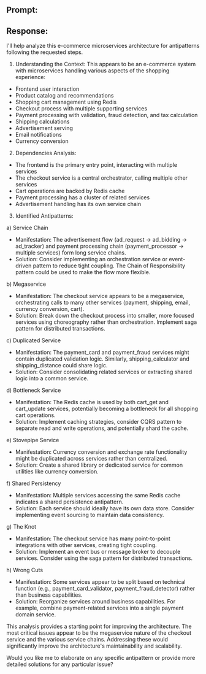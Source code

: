 ## Prompt:


## Response:
I'll help analyze this e-commerce microservices architecture for antipatterns following the requested steps.

1.  Understanding the Context: This appears to be an e-commerce system with microservices handling various aspects of the shopping experience:

*   Frontend user interaction
*   Product catalog and recommendations
*   Shopping cart management using Redis
*   Checkout process with multiple supporting services
*   Payment processing with validation, fraud detection, and tax calculation
*   Shipping calculations
*   Advertisement serving
*   Email notifications
*   Currency conversion

2.  Dependencies Analysis:

*   The frontend is the primary entry point, interacting with multiple services
*   The checkout service is a central orchestrator, calling multiple other services
*   Cart operations are backed by Redis cache
*   Payment processing has a cluster of related services
*   Advertisement handling has its own service chain

3.  Identified Antipatterns:

a) Service Chain

*   Manifestation: The advertisement flow (ad\_request → ad\_bidding → ad\_tracker) and payment processing chain (payment\_processor → multiple services) form long service chains.
*   Solution: Consider implementing an orchestration service or event-driven pattern to reduce tight coupling. The Chain of Responsibility pattern could be used to make the flow more flexible.

b) Megaservice

*   Manifestation: The checkout service appears to be a megaservice, orchestrating calls to many other services (payment, shipping, email, currency conversion, cart).
*   Solution: Break down the checkout process into smaller, more focused services using choreography rather than orchestration. Implement saga pattern for distributed transactions.

c) Duplicated Service

*   Manifestation: The payment\_card and payment\_fraud services might contain duplicated validation logic. Similarly, shipping\_calculator and shipping\_distance could share logic.
*   Solution: Consider consolidating related services or extracting shared logic into a common service.

d) Bottleneck Service

*   Manifestation: The Redis cache is used by both cart\_get and cart\_update services, potentially becoming a bottleneck for all shopping cart operations.
*   Solution: Implement caching strategies, consider CQRS pattern to separate read and write operations, and potentially shard the cache.

e) Stovepipe Service

*   Manifestation: Currency conversion and exchange rate functionality might be duplicated across services rather than centralized.
*   Solution: Create a shared library or dedicated service for common utilities like currency conversion.

f) Shared Persistency

*   Manifestation: Multiple services accessing the same Redis cache indicates a shared persistence antipattern.
*   Solution: Each service should ideally have its own data store. Consider implementing event sourcing to maintain data consistency.

g) The Knot

*   Manifestation: The checkout service has many point-to-point integrations with other services, creating tight coupling.
*   Solution: Implement an event bus or message broker to decouple services. Consider using the saga pattern for distributed transactions.

h) Wrong Cuts

*   Manifestation: Some services appear to be split based on technical function (e.g., payment\_card\_validator, payment\_fraud\_detector) rather than business capabilities.
*   Solution: Reorganize services around business capabilities. For example, combine payment-related services into a single payment domain service.

This analysis provides a starting point for improving the architecture. The most critical issues appear to be the megaservice nature of the checkout service and the various service chains. Addressing these would significantly improve the architecture's maintainability and scalability.

Would you like me to elaborate on any specific antipattern or provide more detailed solutions for any particular issue?


